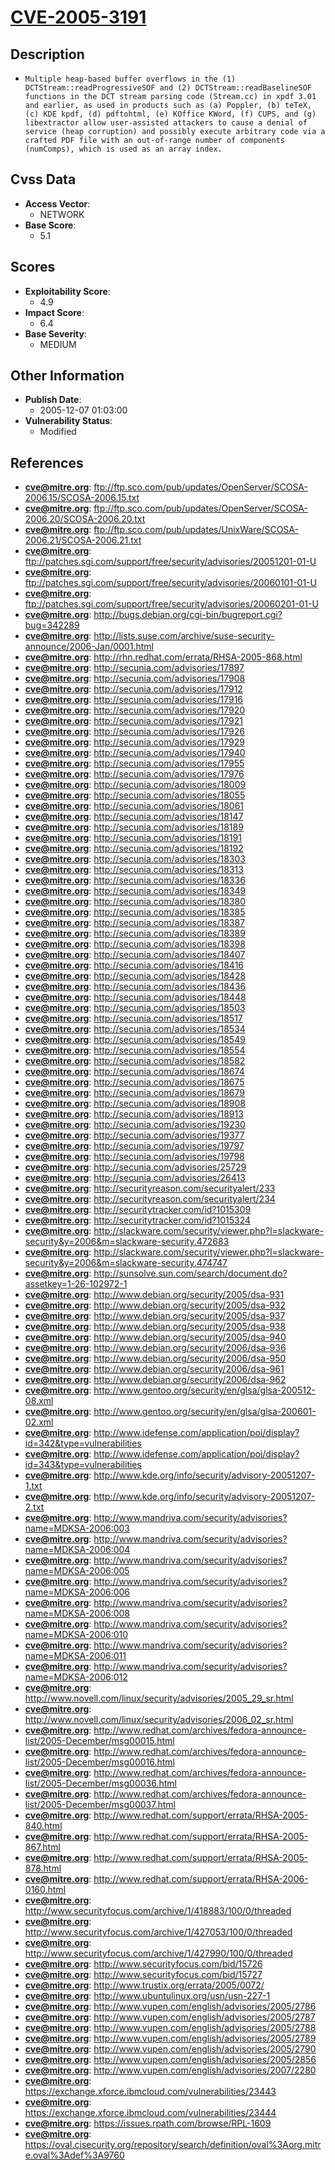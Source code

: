 
# [CVE-2005-3191](https://cve.mitre.org/cgi-bin/cvename.cgi?name=CVE-2005-3191)

## Description

- `Multiple heap-based buffer overflows in the (1) DCTStream::readProgressiveSOF and (2) DCTStream::readBaselineSOF functions in the DCT stream parsing code (Stream.cc) in xpdf 3.01 and earlier, as used in products such as (a) Poppler, (b) teTeX, (c) KDE kpdf, (d) pdftohtml, (e) KOffice KWord, (f) CUPS, and (g) libextractor allow user-assisted attackers to cause a denial of service (heap corruption) and possibly execute arbitrary code via a crafted PDF file with an out-of-range number of components (numComps), which is used as an array index.`

## Cvss Data

- **Access Vector**:
  - NETWORK
- **Base Score**:
  - 5.1

## Scores

- **Exploitability Score**:
  - 4.9
- **Impact Score**:
  - 6.4
- **Base Severity**:
  - MEDIUM

## Other Information

- **Publish Date**:
  - 2005-12-07 01:03:00
- **Vulnerability Status**:
  - Modified

## References

- **cve@mitre.org**: ftp://ftp.sco.com/pub/updates/OpenServer/SCOSA-2006.15/SCOSA-2006.15.txt
- **cve@mitre.org**: ftp://ftp.sco.com/pub/updates/OpenServer/SCOSA-2006.20/SCOSA-2006.20.txt
- **cve@mitre.org**: ftp://ftp.sco.com/pub/updates/UnixWare/SCOSA-2006.21/SCOSA-2006.21.txt
- **cve@mitre.org**: ftp://patches.sgi.com/support/free/security/advisories/20051201-01-U
- **cve@mitre.org**: ftp://patches.sgi.com/support/free/security/advisories/20060101-01-U
- **cve@mitre.org**: ftp://patches.sgi.com/support/free/security/advisories/20060201-01-U
- **cve@mitre.org**: http://bugs.debian.org/cgi-bin/bugreport.cgi?bug=342289
- **cve@mitre.org**: http://lists.suse.com/archive/suse-security-announce/2006-Jan/0001.html
- **cve@mitre.org**: http://rhn.redhat.com/errata/RHSA-2005-868.html
- **cve@mitre.org**: http://secunia.com/advisories/17897
- **cve@mitre.org**: http://secunia.com/advisories/17908
- **cve@mitre.org**: http://secunia.com/advisories/17912
- **cve@mitre.org**: http://secunia.com/advisories/17916
- **cve@mitre.org**: http://secunia.com/advisories/17920
- **cve@mitre.org**: http://secunia.com/advisories/17921
- **cve@mitre.org**: http://secunia.com/advisories/17926
- **cve@mitre.org**: http://secunia.com/advisories/17929
- **cve@mitre.org**: http://secunia.com/advisories/17940
- **cve@mitre.org**: http://secunia.com/advisories/17955
- **cve@mitre.org**: http://secunia.com/advisories/17976
- **cve@mitre.org**: http://secunia.com/advisories/18009
- **cve@mitre.org**: http://secunia.com/advisories/18055
- **cve@mitre.org**: http://secunia.com/advisories/18061
- **cve@mitre.org**: http://secunia.com/advisories/18147
- **cve@mitre.org**: http://secunia.com/advisories/18189
- **cve@mitre.org**: http://secunia.com/advisories/18191
- **cve@mitre.org**: http://secunia.com/advisories/18192
- **cve@mitre.org**: http://secunia.com/advisories/18303
- **cve@mitre.org**: http://secunia.com/advisories/18313
- **cve@mitre.org**: http://secunia.com/advisories/18336
- **cve@mitre.org**: http://secunia.com/advisories/18349
- **cve@mitre.org**: http://secunia.com/advisories/18380
- **cve@mitre.org**: http://secunia.com/advisories/18385
- **cve@mitre.org**: http://secunia.com/advisories/18387
- **cve@mitre.org**: http://secunia.com/advisories/18389
- **cve@mitre.org**: http://secunia.com/advisories/18398
- **cve@mitre.org**: http://secunia.com/advisories/18407
- **cve@mitre.org**: http://secunia.com/advisories/18416
- **cve@mitre.org**: http://secunia.com/advisories/18428
- **cve@mitre.org**: http://secunia.com/advisories/18436
- **cve@mitre.org**: http://secunia.com/advisories/18448
- **cve@mitre.org**: http://secunia.com/advisories/18503
- **cve@mitre.org**: http://secunia.com/advisories/18517
- **cve@mitre.org**: http://secunia.com/advisories/18534
- **cve@mitre.org**: http://secunia.com/advisories/18549
- **cve@mitre.org**: http://secunia.com/advisories/18554
- **cve@mitre.org**: http://secunia.com/advisories/18582
- **cve@mitre.org**: http://secunia.com/advisories/18674
- **cve@mitre.org**: http://secunia.com/advisories/18675
- **cve@mitre.org**: http://secunia.com/advisories/18679
- **cve@mitre.org**: http://secunia.com/advisories/18908
- **cve@mitre.org**: http://secunia.com/advisories/18913
- **cve@mitre.org**: http://secunia.com/advisories/19230
- **cve@mitre.org**: http://secunia.com/advisories/19377
- **cve@mitre.org**: http://secunia.com/advisories/19797
- **cve@mitre.org**: http://secunia.com/advisories/19798
- **cve@mitre.org**: http://secunia.com/advisories/25729
- **cve@mitre.org**: http://secunia.com/advisories/26413
- **cve@mitre.org**: http://securityreason.com/securityalert/233
- **cve@mitre.org**: http://securityreason.com/securityalert/234
- **cve@mitre.org**: http://securitytracker.com/id?1015309
- **cve@mitre.org**: http://securitytracker.com/id?1015324
- **cve@mitre.org**: http://slackware.com/security/viewer.php?l=slackware-security&y=2006&m=slackware-security.472683
- **cve@mitre.org**: http://slackware.com/security/viewer.php?l=slackware-security&y=2006&m=slackware-security.474747
- **cve@mitre.org**: http://sunsolve.sun.com/search/document.do?assetkey=1-26-102972-1
- **cve@mitre.org**: http://www.debian.org/security/2005/dsa-931
- **cve@mitre.org**: http://www.debian.org/security/2005/dsa-932
- **cve@mitre.org**: http://www.debian.org/security/2005/dsa-937
- **cve@mitre.org**: http://www.debian.org/security/2005/dsa-938
- **cve@mitre.org**: http://www.debian.org/security/2005/dsa-940
- **cve@mitre.org**: http://www.debian.org/security/2006/dsa-936
- **cve@mitre.org**: http://www.debian.org/security/2006/dsa-950
- **cve@mitre.org**: http://www.debian.org/security/2006/dsa-961
- **cve@mitre.org**: http://www.debian.org/security/2006/dsa-962
- **cve@mitre.org**: http://www.gentoo.org/security/en/glsa/glsa-200512-08.xml
- **cve@mitre.org**: http://www.gentoo.org/security/en/glsa/glsa-200601-02.xml
- **cve@mitre.org**: http://www.idefense.com/application/poi/display?id=342&type=vulnerabilities
- **cve@mitre.org**: http://www.idefense.com/application/poi/display?id=343&type=vulnerabilities
- **cve@mitre.org**: http://www.kde.org/info/security/advisory-20051207-1.txt
- **cve@mitre.org**: http://www.kde.org/info/security/advisory-20051207-2.txt
- **cve@mitre.org**: http://www.mandriva.com/security/advisories?name=MDKSA-2006:003
- **cve@mitre.org**: http://www.mandriva.com/security/advisories?name=MDKSA-2006:004
- **cve@mitre.org**: http://www.mandriva.com/security/advisories?name=MDKSA-2006:005
- **cve@mitre.org**: http://www.mandriva.com/security/advisories?name=MDKSA-2006:006
- **cve@mitre.org**: http://www.mandriva.com/security/advisories?name=MDKSA-2006:008
- **cve@mitre.org**: http://www.mandriva.com/security/advisories?name=MDKSA-2006:010
- **cve@mitre.org**: http://www.mandriva.com/security/advisories?name=MDKSA-2006:011
- **cve@mitre.org**: http://www.mandriva.com/security/advisories?name=MDKSA-2006:012
- **cve@mitre.org**: http://www.novell.com/linux/security/advisories/2005_29_sr.html
- **cve@mitre.org**: http://www.novell.com/linux/security/advisories/2006_02_sr.html
- **cve@mitre.org**: http://www.redhat.com/archives/fedora-announce-list/2005-December/msg00015.html
- **cve@mitre.org**: http://www.redhat.com/archives/fedora-announce-list/2005-December/msg00016.html
- **cve@mitre.org**: http://www.redhat.com/archives/fedora-announce-list/2005-December/msg00036.html
- **cve@mitre.org**: http://www.redhat.com/archives/fedora-announce-list/2005-December/msg00037.html
- **cve@mitre.org**: http://www.redhat.com/support/errata/RHSA-2005-840.html
- **cve@mitre.org**: http://www.redhat.com/support/errata/RHSA-2005-867.html
- **cve@mitre.org**: http://www.redhat.com/support/errata/RHSA-2005-878.html
- **cve@mitre.org**: http://www.redhat.com/support/errata/RHSA-2006-0160.html
- **cve@mitre.org**: http://www.securityfocus.com/archive/1/418883/100/0/threaded
- **cve@mitre.org**: http://www.securityfocus.com/archive/1/427053/100/0/threaded
- **cve@mitre.org**: http://www.securityfocus.com/archive/1/427990/100/0/threaded
- **cve@mitre.org**: http://www.securityfocus.com/bid/15726
- **cve@mitre.org**: http://www.securityfocus.com/bid/15727
- **cve@mitre.org**: http://www.trustix.org/errata/2005/0072/
- **cve@mitre.org**: http://www.ubuntulinux.org/usn/usn-227-1
- **cve@mitre.org**: http://www.vupen.com/english/advisories/2005/2786
- **cve@mitre.org**: http://www.vupen.com/english/advisories/2005/2787
- **cve@mitre.org**: http://www.vupen.com/english/advisories/2005/2788
- **cve@mitre.org**: http://www.vupen.com/english/advisories/2005/2789
- **cve@mitre.org**: http://www.vupen.com/english/advisories/2005/2790
- **cve@mitre.org**: http://www.vupen.com/english/advisories/2005/2856
- **cve@mitre.org**: http://www.vupen.com/english/advisories/2007/2280
- **cve@mitre.org**: https://exchange.xforce.ibmcloud.com/vulnerabilities/23443
- **cve@mitre.org**: https://exchange.xforce.ibmcloud.com/vulnerabilities/23444
- **cve@mitre.org**: https://issues.rpath.com/browse/RPL-1609
- **cve@mitre.org**: https://oval.cisecurity.org/repository/search/definition/oval%3Aorg.mitre.oval%3Adef%3A9760
